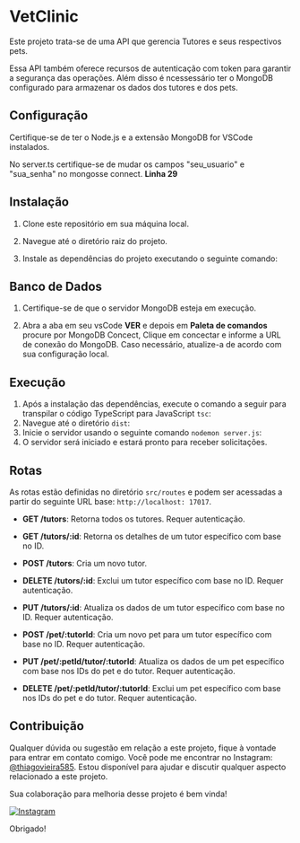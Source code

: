 # VetClinic

Este projeto trata-se de uma API que gerencia Tutores e seus respectivos pets. 

Essa API também oferece recursos de autenticação com token para garantir a segurança das operações. Além disso é ncessessário ter o MongoDB configurado para armazenar os dados dos tutores e dos pets. 

## Configuração

Certifique-se de ter o Node.js e a extensão MongoDB for VSCode instalados.

No server.ts certifique-se de mudar os campos "seu_usuario" e "sua_senha" no mongosse connect. **Linha 29**

## Instalação

1. Clone este repositório em sua máquina local.

2. Navegue até o diretório raiz do projeto.

3. Instale as dependências do projeto executando o seguinte comando:


## Banco de Dados

1. Certifique-se de que o servidor MongoDB esteja em execução.

2. Abra a aba em seu vsCode **VER** e depois em **Paleta de comandos** procure por MongoDB Concect, Clique em concectar e informe a URL de conexão do MongoDB. Caso necessário, atualize-a de acordo com sua configuração local.

## Execução

1. Após a instalação das dependências, execute o comando a seguir para transpilar o código TypeScript para JavaScript `tsc`:
2. Navegue até o diretório `dist`:
3. Inicie o servidor usando o seguinte comando `nodemon server.js`:
4. O servidor será iniciado e estará pronto para receber solicitações.

## Rotas

As rotas estão definidas no diretório `src/routes` e podem ser acessadas a partir do seguinte URL base: `http://localhost: 17017`.

- **GET /tutors**: Retorna todos os tutores. Requer autenticação.

- **GET /tutors/:id**: Retorna os detalhes de um tutor específico com base no ID.

- **POST /tutors**: Cria um novo tutor.

- **DELETE /tutors/:id**: Exclui um tutor específico com base no ID. Requer autenticação.

- **PUT /tutors/:id**: Atualiza os dados de um tutor específico com base no ID. Requer autenticação.

- **POST /pet/:tutorId**: Cria um novo pet para um tutor específico com base no ID. Requer autenticação.

- **PUT /pet/:petId/tutor/:tutorId**: Atualiza os dados de um pet específico com base nos IDs do pet e do tutor. Requer autenticação.

- **DELETE /pet/:petId/tutor/:tutorId**: Exclui um pet específico com base nos IDs do pet e do tutor. Requer autenticação.

## Contribuição

Qualquer dúvida ou sugestão em relação a este projeto, fique à vontade para entrar em contato comigo. Você pode me encontrar no Instagram: [@thiagovieira585](https://www.instagram.com/thiagovieira585/). Estou disponível para ajudar e discutir qualquer aspecto relacionado a este projeto.

Sua colaboração para melhoria desse projeto é bem vinda!

[![Instagram](https://img.shields.io/badge/Instagram-%40thiagovieira585-orange)](https://www.instagram.com/thiagovieira585/)

Obrigado!
